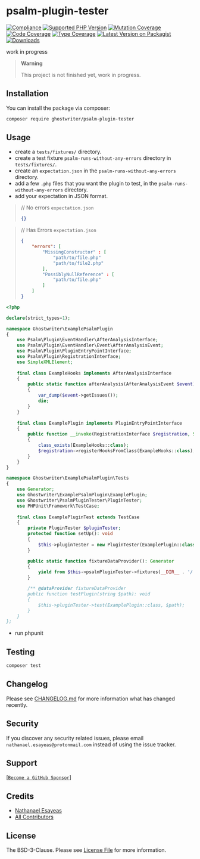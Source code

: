 # psalm-plugin-tester

[![Compliance](https://github.com/ghostwriter/psalm-plugin-tester/actions/workflows/compliance.yml/badge.svg)](https://github.com/ghostwriter/psalm-plugin-tester/actions/workflows/compliance.yml)
[![Supported PHP Version](https://badgen.net/packagist/php/ghostwriter/psalm-plugin-tester?color=8892bf)](https://www.php.net/supported-versions)
[![Mutation Coverage](https://img.shields.io/endpoint?style=flat&url=https%3A%2F%2Fbadge-api.stryker-mutator.io%2Fgithub.com%2Fghostwriter%2Fwip%2Fmain)](https://dashboard.stryker-mutator.io/reports/github.com/ghostwriter/psalm-plugin-tester/main)
[![Code Coverage](https://codecov.io/gh/ghostwriter/psalm-plugin-tester/branch/main/graph/badge.svg?token=UPDATE_TOKEN)](https://codecov.io/gh/ghostwriter/psalm-plugin-tester)
[![Type Coverage](https://shepherd.dev/github/ghostwriter/psalm-plugin-tester/coverage.svg)](https://shepherd.dev/github/ghostwriter/psalm-plugin-tester)
[![Latest Version on Packagist](https://badgen.net/packagist/v/ghostwriter/psalm-plugin-tester)](https://packagist.org/packages/ghostwriter/psalm-plugin-tester)
[![Downloads](https://badgen.net/packagist/dt/ghostwriter/psalm-plugin-tester?color=blue)](https://packagist.org/packages/ghostwriter/psalm-plugin-tester)

work in progress

> **Warning**
>
> This project is not finished yet, work in progress.


## Installation

You can install the package via composer:

``` bash
composer require ghostwriter/psalm-plugin-tester
```

## Usage

- create a `tests/fixtures/` directory.
- create a test fixture `psalm-runs-without-any-errors` directory in `tests/fixtures/`.
- create an `expectation.json` in the `psalm-runs-without-any-errors` directory.
- add a few `.php` files that you want the plugin to test, in the `psalm-runs-without-any-errors` directory.
- add your expectation in JSON format.

>    // No errors `expectation.json`
>    ```json
>    {}
>    ```

>    // Has Errors `expectation.json`
>    ```json
>    {
>        "errors": [
>            "MissingConstructor" : [
>                "path/to/file.php"
>                "path/to/file2.php"
>            ],
>            "PossiblyNullReference" : [
>                "path/to/file.php"
>            ]
>        ]
>    }
>    ```
    

```php
<?php

declare(strict_types=1);

namespace Ghostwriter\ExamplePsalmPlugin
{
    use Psalm\Plugin\EventHandler\AfterAnalysisInterface;
    use Psalm\Plugin\EventHandler\Event\AfterAnalysisEvent;
    use Psalm\Plugin\PluginEntryPointInterface;
    use Psalm\Plugin\RegistrationInterface;
    use SimpleXMLElement;
    
    final class ExampleHooks implements AfterAnalysisInterface
    {
        public static function afterAnalysis(AfterAnalysisEvent $event): void
        {
            var_dump($event->getIssues());
            die;
        }
    }
    
    final class ExamplePlugin implements PluginEntryPointInterface
    {
        public function __invoke(RegistrationInterface $registration, SimpleXMLElement|null $config = null): void
        {
            class_exists(ExampleHooks::class);
            $registration->registerHooksFromClass(ExampleHooks::class);
        }
    }
}

namespace Ghostwriter\ExamplePsalmPlugin\Tests
{
    use Generator;
    use Ghostwriter\ExamplePsalmPlugin\ExamplePlugin;
    use Ghostwriter\PsalmPluginTester\PluginTester;
    use PHPUnit\Framework\TestCase;
    
    final class ExamplePluginTest extends TestCase
    {
        private PluginTester $pluginTester;
        protected function setUp(): void
        {
            $this->pluginTester = new PluginTester(ExamplePlugin::class);
        }

        public static function fixtureDataProvider(): Generator
        {
            yield from $this->psalmPluginTester->fixtures(__DIR__ . '/../tests/fixtures/');
        }

        /** @dataProvider fixtureDataProvider
        public function testPlugin(string $path): void
        {
            $this->pluginTester->test(ExamplePlugin::class, $path);
        }
    }
};
```
- run phpunit

## Testing

``` bash
composer test
```

## Changelog

Please see [CHANGELOG.md](./CHANGELOG.md) for more information what has changed recently.

## Security

If you discover any security related issues, please email `nathanael.esayeas@protonmail.com` instead of using the issue tracker.

## Support

[[`Become a GitHub Sponsor`](https://github.com/sponsors/ghostwriter)]

## Credits

- [Nathanael Esayeas](https://github.com/ghostwriter)
- [All Contributors](https://github.com/ghostwriter/psalm-plugin-tester/contributors)

## License

The BSD-3-Clause. Please see [License File](./LICENSE) for more information.
